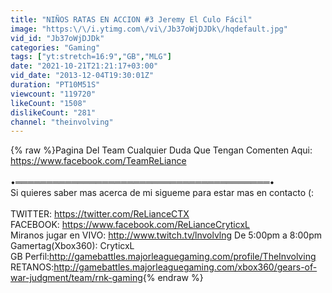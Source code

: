 ```yaml
---
title: "NIÑOS RATAS EN ACCION #3 Jeremy El Culo Fácil"
image: "https:\/\/i.ytimg.com\/vi\/Jb37oWjDJDk\/hqdefault.jpg"
vid_id: "Jb37oWjDJDk"
categories: "Gaming"
tags: ["yt:stretch=16:9","GB","MLG"]
date: "2021-10-21T21:21:17+03:00"
vid_date: "2013-12-04T19:30:01Z"
duration: "PT10M51S"
viewcount: "119720"
likeCount: "1508"
dislikeCount: "281"
channel: "theinvolving"
---
```

{% raw %}Pagina Del Team Cualquier Duda Que Tengan Comenten Aqui:<br /><a rel="nofollow" target="blank" href="https://www.facebook.com/TeamReLiance">https://www.facebook.com/TeamReLiance</a><br /><br />•═════════════════════════════════════════•<br />Si quieres saber mas acerca de mi sigueme para estar mas en contacto (:<br /><br />TWITTER: <a rel="nofollow" target="blank" href="https://twitter.com/ReLianceCTX">https://twitter.com/ReLianceCTX</a><br />FACEBOOK: <a rel="nofollow" target="blank" href="https://www.facebook.com/ReLianceCryticxL">https://www.facebook.com/ReLianceCryticxL</a><br />Miranos jugar en VIVO: <a rel="nofollow" target="blank" href="http://www.twitch.tv/lnvolvlng">http://www.twitch.tv/lnvolvlng</a> De 5:00pm a 8:00pm<br />Gamertag(Xbox360): CryticxL<br />GB Perfil:<a rel="nofollow" target="blank" href="http://gamebattles.majorleaguegaming.com/profile/TheInvolving">http://gamebattles.majorleaguegaming.com/profile/TheInvolving</a><br />RETANOS:<a rel="nofollow" target="blank" href="http://gamebattles.majorleaguegaming.com/xbox360/gears-of-war-judgment/team/rnk-gaming">http://gamebattles.majorleaguegaming.com/xbox360/gears-of-war-judgment/team/rnk-gaming</a>{% endraw %}

